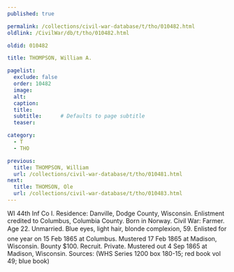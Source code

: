 ```yaml
---
published: true

permalink: /collections/civil-war-database/t/tho/010482.html
oldlink: /CivilWar/db/t/tho/010482.html

oldid: 010482

title: THOMPSON, William A.

pagelist:
  exclude: false
  order: 10482
  image: 
  alt:
  caption:
  title:
  subtitle:      # Defaults to page subtitle
  teaser:

category: 
  - T 
  - THO

previous:
  title: THOMPSON, William
  url: /collections/civil-war-database/t/tho/010481.html  
next:
  title: THOMSON, Ole
  url: /collections/civil-war-database/t/tho/010483.html   
---
```

WI 44th Inf Co I. Residence: Danville, Dodge County, Wisconsin. Enlistment credited to Columbus, Columbia County. Born in Norway. Civil War: Farmer. Age 22. Unmarried. Blue eyes, light hair, blonde complexion, 5&#146;9&#148;. Enlisted for one year on 15 Feb 1865 at Columbus. Mustered 17 Feb 1865 at Madison, Wisconsin. Bounty $100. Recruit. Private. Mustered out 4 Sep 1865 at Madison, Wisconsin. Sources: (WHS Series 1200 box 180-15; red book vol 49; blue book)